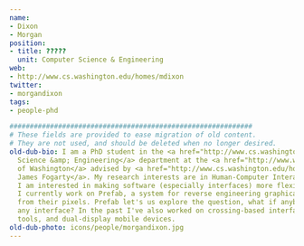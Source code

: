 ```yaml
---
name:
- Dixon
- Morgan
position:
- title: ?????
  unit: Computer Science & Engineering
web:
- http://www.cs.washington.edu/homes/mdixon
twitter:
- morgandixon
tags:
- people-phd

############################################################
# These fields are provided to ease migration of old content.
# They are not used, and should be deleted when no longer desired.
old-dub-bio: I am a PhD student in the <a href="http://www.cs.washington.edu">Computer
  Science &amp; Engineering</a> department at the <a href="http://www.washington.edu">University
  of Washington</a> advised by <a href="http://www.cs.washington.edu/homes/jfogarty">Prof.
  James Fogarty</a>. My research interests are in Human-Computer Interaction (HCI).
  I am interested in making software (especially interfaces) more flexible and extensible.
  I currently work on Prefab, a system for reverse engineering graphical interfaces
  from their pixels. Prefab let's us explore the question, what if anybody could modify
  any interface? In the past I've also worked on crossing-based interfaces, data analysis
  tools, and dual-display mobile devices.
old-dub-photo: icons/people/morgandixon.jpg
---
```

